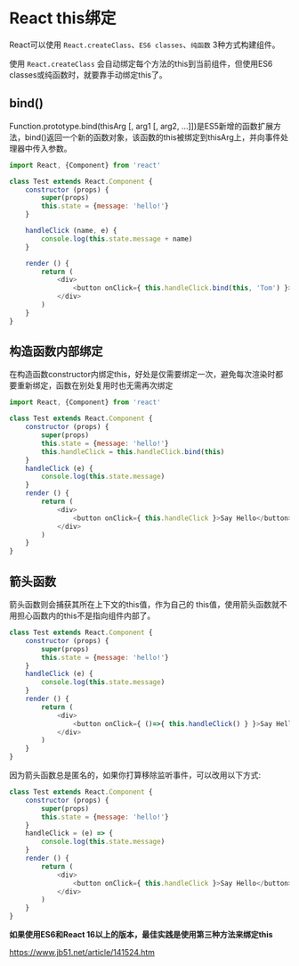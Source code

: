 # React this绑定
React可以使用 `React.createClass`、`ES6 classes`、`纯函数` 3种方式构建组件。

使用 `React.createClass` 会自动绑定每个方法的this到当前组件，但使用ES6 classes或纯函数时，就要靠手动绑定this了。

## bind()

Function.prototype.bind(thisArg [, arg1 [, arg2, …]])是ES5新增的函数扩展方法，bind()返回一个新的函数对象，该函数的this被绑定到thisArg上，并向事件处理器中传入参数。

```js
import React, {Component} from 'react'

class Test extends React.Component {
    constructor (props) {
        super(props)
        this.state = {message: 'hello!'}
    }

    handleClick (name, e) {
        console.log(this.state.message + name)
    }

    render () {
        return (
            <div>
                <button onClick={ this.handleClick.bind(this, 'Tom') }>Say Hello</button>
            </div>
        )
    }
}
```

## 构造函数内部绑定

在构造函数constructor内绑定this，好处是仅需要绑定一次，避免每次渲染时都要重新绑定，函数在别处复用时也无需再次绑定

```js
import React, {Component} from 'react'

class Test extends React.Component {
    constructor (props) {
        super(props)
        this.state = {message: 'hello!'}
        this.handleClick = this.handleClick.bind(this)
    }
    handleClick (e) {
        console.log(this.state.message)
    }
    render () {
        return (
            <div>
                <button onClick={ this.handleClick }>Say Hello</button>
            </div>
        )
    }
}
```

## 箭头函数

箭头函数则会捕获其所在上下文的this值，作为自己的 this值，使用箭头函数就不用担心函数内的this不是指向组件内部了。
```js
class Test extends React.Component {
    constructor (props) {
        super(props)
        this.state = {message: 'hello!'}
    }
    handleClick (e) {
        console.log(this.state.message)
    }
    render () {
        return (
            <div>
                <button onClick={ ()=>{ this.handleClick() } }>Say Hello</button>
            </div>
        )
    }
}
```

因为箭头函数总是匿名的，如果你打算移除监听事件，可以改用以下方式:

```js
class Test extends React.Component {
    constructor (props) {
        super(props)
        this.state = {message: 'hello!'}
    }
    handleClick = (e) => {
        console.log(this.state.message)
    }
    render () {
        return (
            <div>
                <button onClick={ this.handleClick }>Say Hello</button>
            </div>
        )
    }
}
```

**如果使用ES6和React 16以上的版本，最佳实践是使用第三种方法来绑定this**

https://www.jb51.net/article/141524.htm

